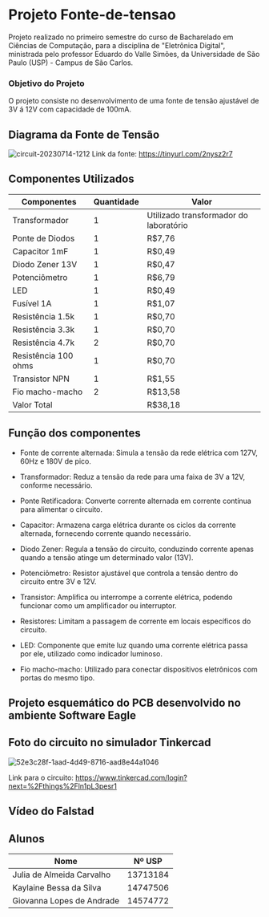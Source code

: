 # Projeto Fonte-de-tensao

Projeto realizado no primeiro semestre do curso de Bacharelado em Ciências de Computação, para a disciplina de "Eletrônica Digital", ministrada pelo professor Eduardo do Valle Simões, da Universidade de São Paulo (USP) - Campus de São Carlos.

### Objetivo do Projeto
O projeto consiste no desenvolvimento de uma fonte de tensão ajustável de 3V á 12V com capacidade de 100mA.

## Diagrama da Fonte de Tensão
![circuit-20230714-1212](https://github.com/J-carvalho17/Fonte-de-tensao/assets/129186293/2813c8f2-4c24-4e74-9f50-1223d9e00817)
Link da fonte: https://tinyurl.com/2nysz2r7

## Componentes Utilizados
| Componentes | Quantidade | Valor |
| -------- | -------- | -------- | 
| Transformador |1|Utilizado transformador do laboratório|
| Ponte de Diodos |1|R$7,76 |
| Capacitor 1mF |1|R$0,49 |
| Diodo Zener 13V |1|R$0,47 |
| Potenciômetro |1|R$6,79 |
| LED |1|R$0,49|
| Fusível 1A|1|R$1,07|
| Resistência 1.5k |1|R$0,70|
| Resistência 3.3k |1|R$0,70|
| Resistência 4.7k |2|R$0,70 |
| Resistência 100 ohms |1|R$0,70 |
| Transistor NPN |1|R$1,55 |
| Fio macho-macho |2|R$13,58|
| Valor Total||R$38,18 |

## Função dos componentes

- Fonte de corrente alternada: Simula a tensão da rede elétrica com 127V, 60Hz e 180V de pico.

- Transformador: Reduz a tensão da rede para uma faixa de 3V a 12V, conforme necessário.

- Ponte Retificadora: Converte corrente alternada em corrente contínua para alimentar o circuito.

- Capacitor: Armazena carga elétrica durante os ciclos da corrente alternada, fornecendo corrente quando necessário.

- Diodo Zener: Regula a tensão do circuito, conduzindo corrente apenas quando a tensão atinge um determinado valor (13V).
  
- Potenciômetro: Resistor ajustável que controla a tensão dentro do circuito entre 3V e 12V.
  
- Transistor: Amplifica ou interrompe a corrente elétrica, podendo funcionar como um amplificador ou interruptor.
  
- Resistores: Limitam a passagem de corrente em locais específicos do circuito.
  
- LED: Componente que emite luz quando uma corrente elétrica passa por ele, utilizado como indicador luminoso.
  
- Fio macho-macho: Utilizado para conectar dispositivos eletrônicos com portas do mesmo tipo.

## Projeto esquemático do PCB desenvolvido no ambiente Software Eagle


## Foto do circuito no simulador Tinkercad
![52e3c28f-1aad-4d49-8716-aad8e44a1046](https://github.com/J-carvalho17/Fonte-de-tensao/assets/129186293/cb45c7b3-61ed-4420-bc4d-660f4920b9f0)

Link para o circuito: https://www.tinkercad.com/login?next=%2Fthings%2Fln1pL3pesr1

## Vídeo do Falstad

## Alunos

| Nome                      | Nº USP     |
|---------------------------|------------|
| Julia de Almeida Carvalho | 13713184   |
| Kaylaine Bessa da Silva   | 14747506   |
| Giovanna Lopes de Andrade | 14574772   |

